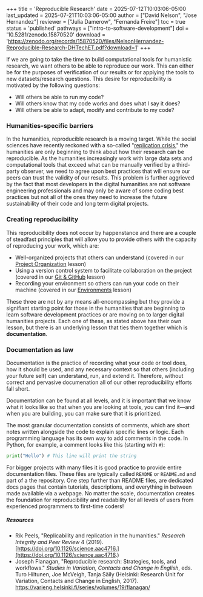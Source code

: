 +++
title = 'Reproducible Research'
date = 2025-07-12T10:03:06-05:00
last_updated = 2025-07-21T10:03:06-05:00
author = ["David Nelson", "Jose Hernandez"]
reviewer = ["Julia Damerow", "Fernanda Freire"]
toc = true
status = 'published'
pathways = ["intro-to-software-development"]
doi = '10.5281/zenodo.15870520'
download = 'https://zenodo.org/records/15870520/files/NelsonHernandez-Reproducible-Research-DHTechET.pdf?download=1'
+++


If we are going to take the time to build computational tools for humanistic research, we want others to be able to reproduce our work. This can either be for the purposes of verification of our results or for applying the tools to new datasets/research questions. This desire for reproducibility is motivated by the following questions:

- Will others be able to run my code?
- Will others know that my code works and does what I say it does?
- Will others be able to adapt, modify and contribute to my code?

<!--more-->

### Humanities-specific barriers

In the humanities, reproducible research is a moving target. While the social sciences have recently reckoned with a so-called "[replication crisis](https://en.wikipedia.org/wiki/Replication_crisis)," the humanities are only beginning to think about how their research can be reproducible. As the humanities increasingly work with large data sets and computational tools that exceed what can be manually verified by a third-party observer, we need to agree upon best practices that will ensure our peers can trust the validity of our results. This problem is further aggrieved by the fact that most developers in the digital humanities are not software engineering professionals and may only be aware of some coding best practices but not all of the ones they need to increase the future sustainability of their code and long term digital projects.

### Creating reproducibility

This reproducibility does not occur by happenstance and there are a couple of steadfast principles that will allow you to provide others with the capacity of reproducing your work, which are:

- Well-organized projects that others can understand (covered in our [Project Organization](https://dh-tech.github.io/wg-education-training/lessons/organizing_project/) lesson)
- Using a version control system to facilitate collaboration on the project (covered in our [Git & GitHub](https://dh-tech.github.io/wg-education-training/lessons/git/) lesson)
- Recording your environment so others can run your code on their machine (covered in our [Environments](https://dh-tech.github.io/wg-education-training/lessons/environments/) lesson)

These three are not by any means all-encompassing but they provide a signifiant starting point for those in the humanities that are beginning to learn software development practices or are moving on to larger digital humanities projects. Each one of these, as stated above has their own lesson, but there is an underlying lesson that ties them together which is __documentation__.

### Documentation as law

Documentation is the practice of recording what your code or tool does, how it should be used, and any necessary context so that others (including your future self) can understand, run, and extend it. Therefore, without correct and pervasive documenation all of our other reproducibility efforts fall short. 

Documentation can be found at all levels, and it is important that we know what it looks like so that when you are looking at tools, you can find it—and when you are building, you can make sure that it is prioritized. 

The most granular documentation consists of comments, which are short notes written alongside the code to explain specific lines or logic. Each programming language has its own way to add comments in the code. In Python, for example, a comment looks like this (starting with `#`):
   ```python
   print("Hello") # This line will print the string
   ```

For bigger projects with many files it is good practice to provide entire documentation files. These files are typically called `README` or `README.md` and part of a the repository. One step further than README files, are dedicated docs pages that contain tutorials, descriptions, and everything in between made available via a webpage. No matter the scale, documentation creates the foundation for reproducibility and readability for all levels of users from experienced programmers to first-time coders!

##### Resources

- Rik Peels, "Replicability and replication in the humanities." _Research Integrity and Peer Review_ 4 (2019). [https://doi.org/10.1126/science.aac4716.](https://doi.org/10.1126/science.aac4716.)
- Joseph Flanagan, "Reproducible research: Strategies, tools, and workflows." _Studies in Variation, Contacts and Change in English_, eds. Turo Hiltunen, Joe McVeigh, Tanja Säily (Helsinki: Research Unit for Variation, Contacts and Change in English, 2017). <https://varieng.helsinki.fi/series/volumes/19/flanagan/>
